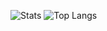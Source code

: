 ![Stats](https://github-readme-stats.vercel.app/api?username=halokodein&title_color=246bce&text_color=ffffff&bg_color=000000&include_all_commits=true&hide_border=true&hide_title=true)
![Top Langs](https://github-readme-stats.vercel.app/api/top-langs/?username=HaloKodein&layout=compact&title_color=246bce&text_color=ffffff&bg_color=000000&hide_border=true)
